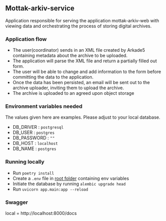 ## Mottak-arkiv-service

Application responsible for serving the application mottak-arkiv-web with viewing data and orchestrating the process of storing digital archives.

### Application flow
- The user(coordinator) sends in an XML file created by Arkade5 containing metadata about the archive to be uploaded.
- The application will parse the XML file and return a partially filled out form.
- The user will be able to change and add information to the form before committing the data to the application.
- Once the data has been persisted, an email will be sent out to the archive uploader, inviting them to upload the archive.
- The archive is uploaded to an agreed upon object storage

### Environment variables needed
The values given here are examples. Please adjust to your local database.
- DB_DRIVER : `postgresql`
- DB_USER : `postgres`
- DB_PASSWORD : `""`
- DB_HOST : `localhost`
- DB_NAME : `postgres`


### Running locally
- Run `poetry install`
- Create a `.env` file in [root folder](.) containing env variables
- Initiate the database by running `alembic upgrade head`
- Run `uvicorn app.main:app --reload`

### Swagger
local = http://localhost:8000/docs
